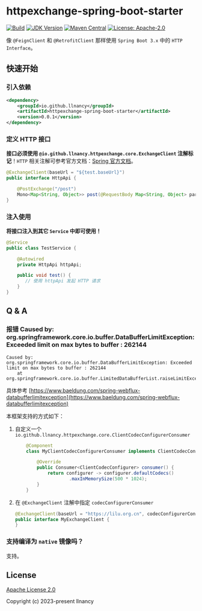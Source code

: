 # httpexchange-spring-boot-starter

[![Build](https://img.shields.io/github/actions/workflow/status/llnancy/httpexchange-spring-boot-starter/build.yml?branch=master)](https://github.com/llnancy/httpexchange-spring-boot-starter/actions)
[![JDK Version](https://img.shields.io/badge/JDK-17-0e83c)](https://www.oracle.com/java/technologies/javase/17all-relnotes.html)
[![Maven Central](https://img.shields.io/maven-central/v/io.github.llnancy/httpexchange-spring-boot-starter)](https://search.maven.org/artifact/io.github.llnancy/httpexchange-spring-boot-starter)
[![License: Apache-2.0](https://img.shields.io/github/license/llnancy/httpexchange-spring-boot-starter?color=FF5531)](https://opensource.org/license/apache-2-0/)

像 `@FeignClient` 和 `@RetrofitClient` 那样使用 `Spring Boot 3.x` 中的 `HTTP Interface`。

## 快速开始

### 引入依赖

```xml
<dependency>
    <groupId>io.github.llnancy</groupId>
    <artifactId>httpexchange-spring-boot-starter</artifactId>
    <version>0.0.1</version>
</dependency>
```

### 定义 HTTP 接口

**接口必须使用 `@io.github.llnancy.httpexchange.core.ExchangeClient` 注解标记**！`HTTP` 相关注解可参考官方文档：[Spring 官方文档](https://docs.spring.io/spring-framework/reference/integration/rest-clients.html#rest-http-interface-method-parameters)。

```java
@ExchangeClient(baseUrl = "${test.baseUrl}")
public interface HttpApi {

    @PostExchange("/post")
    Mono<Map<String, Object>> post(@RequestBody Map<String, Object> params);
}
```

### 注入使用

**将接口注入到其它 `Service` 中即可使用！**

```java
@Service
public class TestService {

    @Autowired
    private HttpApi httpApi;

    public void test() {
       // 使用 httpApi 发起 HTTP 请求
    }
}
```

## Q & A

### 报错 Caused by: org.springframework.core.io.buffer.DataBufferLimitException: Exceeded limit on max bytes to buffer : 262144

```text
Caused by: org.springframework.core.io.buffer.DataBufferLimitException: Exceeded limit on max bytes to buffer : 262144
	at org.springframework.core.io.buffer.LimitedDataBufferList.raiseLimitException(LimitedDataBufferList.java:99)
```

具体参考 [https://www.baeldung.com/spring-webflux-databufferlimitexception](https://www.baeldung.com/spring-webflux-databufferlimitexception)

本框架支持的方式如下：

1. 自定义一个 `io.github.llnancy.httpexchange.core.ClientCodecConfigurerConsumer`

    ```java
        @Component
        class MyClientCodecConfigurerConsumer implements ClientCodecConfigurerConsumer {
    
            @Override
            public Consumer<ClientCodecConfigurer> consumer() {
                return configurer -> configurer.defaultCodecs()
                        .maxInMemorySize(500 * 1024);
            }
        }
    ```

2. 在 `@ExchangeClient` 注解中指定 `codecConfigurerConsumer`

    ```java
    @ExchangeClient(baseUrl = "https://lilu.org.cn", codecConfigurerConsumer = MyClientCodecConfigurerConsumer.class)
    public interface MyExchangeClient {
    }
    ```

### 支持编译为 `native` 镜像吗？

支持。

## License

[Apache License 2.0](https://github.com/llnancy/httpexchange-spring-boot-starter/blob/master/LICENSE)

Copyright (c) 2023-present llnancy
